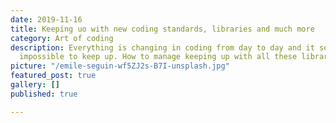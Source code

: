 ```yaml
---
date: 2019-11-16
title: Keeping uo with new coding standards, libraries and much more
category: Art of coding
description: Everything is changing in coding from day to day and it seems like it's
  impossible to keep up. How to manage keeping up with all these libraries?
picture: "/emile-seguin-wf5ZJ2s-B7I-unsplash.jpg"
featured_post: true
gallery: []
published: true

---
```

